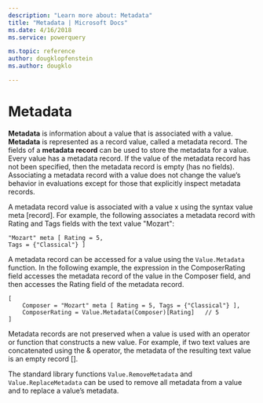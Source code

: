 ```yaml
---
description: "Learn more about: Metadata"
title: "Metadata | Microsoft Docs"
ms.date: 4/16/2018
ms.service: powerquery

ms.topic: reference
author: dougklopfenstein
ms.author: dougklo

---
```

# Metadata
**Metadata** is information about a value that is associated with a value. **Metadata** is represented as a record value, called a metadata record. The fields of a **metadata record** can be used to store the metadata for a value. Every value has a metadata record. If the value of the metadata record has not been specified, then the metadata record is empty (has no fields). Associating a metadata record with a value does not change the value’s behavior in evaluations except for those that explicitly inspect metadata records.  
  
A metadata record value is associated with a value x using the syntax value meta [record]. For example, the following associates a metadata record with Rating and Tags fields with the text value "Mozart":  
  
```powerquery-m
"Mozart" meta [ Rating = 5,   
Tags = {"Classical"} ]  
```  
A metadata record can be accessed for a value using the `Value.Metadata` function. In the following example, the expression in the ComposerRating field accesses the metadata record of the value in the Composer field, and then accesses the Rating field of the metadata record.  
  
```powerquery-m
[  
    Composer = "Mozart" meta [ Rating = 5, Tags = {"Classical"} ],  
    ComposerRating = Value.Metadata(Composer)[Rating]   // 5  
]  
```  
Metadata records are not preserved when a value is used with an operator or function that constructs a new value. For example, if two text values are concatenated using the &amp; operator, the metadata of the resulting text value is an empty record [].  
  
The standard library functions `Value.RemoveMetadata` and `Value.ReplaceMetadata` can be used to remove all metadata from a value and to replace a value’s metadata.  
  
